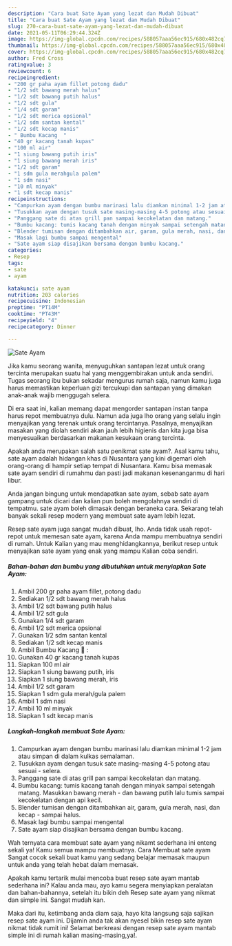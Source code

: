 ```yaml
---
description: "Cara buat Sate Ayam yang lezat dan Mudah Dibuat"
title: "Cara buat Sate Ayam yang lezat dan Mudah Dibuat"
slug: 270-cara-buat-sate-ayam-yang-lezat-dan-mudah-dibuat
date: 2021-05-11T06:29:44.324Z
image: https://img-global.cpcdn.com/recipes/588057aaa56ec915/680x482cq70/sate-ayam-foto-resep-utama.jpg
thumbnail: https://img-global.cpcdn.com/recipes/588057aaa56ec915/680x482cq70/sate-ayam-foto-resep-utama.jpg
cover: https://img-global.cpcdn.com/recipes/588057aaa56ec915/680x482cq70/sate-ayam-foto-resep-utama.jpg
author: Fred Cross
ratingvalue: 3
reviewcount: 6
recipeingredient:
- "200 gr paha ayam fillet potong dadu"
- "1/2 sdt bawang merah halus"
- "1/2 sdt bawang putih halus"
- "1/2 sdt gula"
- "1/4 sdt garam"
- "1/2 sdt merica opsional"
- "1/2 sdm santan kental"
- "1/2 sdt kecap manis"
- " Bumbu Kacang  "
- "40 gr kacang tanah kupas"
- "100 ml air"
- "1 siung bawang putih iris"
- "1 siung bawang merah iris"
- "1/2 sdt garam"
- "1 sdm gula merahgula palem"
- "1 sdm nasi"
- "10 ml minyak"
- "1 sdt kecap manis"
recipeinstructions:
- "Campurkan ayam dengan bumbu marinasi lalu diamkan minimal 1-2 jam atau simpan di dalam kulkas semalaman."
- "Tusukkan ayam dengan tusuk sate masing-masing 4-5 potong atau sesuai selera."
- "Panggang sate di atas grill pan sampai kecokelatan dan matang."
- "Bumbu kacang: tumis kacang tanah dengan minyak sampai setengah matang. Masukkan bawang merah dan bawang putih lalu tumis sampai kecokelatan dengan api kecil."
- "Blender tumisan dengan ditambahkan air, garam, gula merah, nasi, dan kecap sampai halus."
- "Masak lagi bumbu sampai mengental"
- "Sate ayam siap disajikan bersama dengan bumbu kacang."
categories:
- Resep
tags:
- sate
- ayam

katakunci: sate ayam 
nutrition: 203 calories
recipecuisine: Indonesian
preptime: "PT14M"
cooktime: "PT43M"
recipeyield: "4"
recipecategory: Dinner

---
```



![Sate Ayam](https://img-global.cpcdn.com/recipes/588057aaa56ec915/680x482cq70/sate-ayam-foto-resep-utama.jpg)

Jika kamu seorang wanita, menyuguhkan santapan lezat untuk orang tercinta merupakan suatu hal yang menggembirakan untuk anda sendiri. Tugas seorang ibu bukan sekadar mengurus rumah saja, namun kamu juga harus memastikan keperluan gizi tercukupi dan santapan yang dimakan anak-anak wajib menggugah selera.

Di era  saat ini, kalian memang dapat mengorder santapan instan tanpa harus repot membuatnya dulu. Namun ada juga lho orang yang selalu ingin menyajikan yang terenak untuk orang tercintanya. Pasalnya, menyajikan masakan yang diolah sendiri akan jauh lebih higienis dan kita juga bisa menyesuaikan berdasarkan makanan kesukaan orang tercinta. 



Apakah anda merupakan salah satu penikmat sate ayam?. Asal kamu tahu, sate ayam adalah hidangan khas di Nusantara yang kini digemari oleh orang-orang di hampir setiap tempat di Nusantara. Kamu bisa memasak sate ayam sendiri di rumahmu dan pasti jadi makanan kesenanganmu di hari libur.

Anda jangan bingung untuk mendapatkan sate ayam, sebab sate ayam gampang untuk dicari dan kalian pun boleh mengolahnya sendiri di tempatmu. sate ayam boleh dimasak dengan beraneka cara. Sekarang telah banyak sekali resep modern yang membuat sate ayam lebih lezat.

Resep sate ayam juga sangat mudah dibuat, lho. Anda tidak usah repot-repot untuk memesan sate ayam, karena Anda mampu membuatnya sendiri di rumah. Untuk Kalian yang mau menghidangkannya, berikut resep untuk menyajikan sate ayam yang enak yang mampu Kalian coba sendiri.

<!--inarticleads1-->

##### Bahan-bahan dan bumbu yang dibutuhkan untuk menyiapkan Sate Ayam:

1. Ambil 200 gr paha ayam fillet, potong dadu
1. Sediakan 1/2 sdt bawang merah halus
1. Ambil 1/2 sdt bawang putih halus
1. Ambil 1/2 sdt gula
1. Gunakan 1/4 sdt garam
1. Ambil 1/2 sdt merica opsional
1. Gunakan 1/2 sdm santan kental
1. Sediakan 1/2 sdt kecap manis
1. Ambil  Bumbu Kacang 🥜 :
1. Gunakan 40 gr kacang tanah kupas
1. Siapkan 100 ml air
1. Siapkan 1 siung bawang putih, iris
1. Siapkan 1 siung bawang merah, iris
1. Ambil 1/2 sdt garam
1. Siapkan 1 sdm gula merah/gula palem
1. Ambil 1 sdm nasi
1. Ambil 10 ml minyak
1. Siapkan 1 sdt kecap manis




<!--inarticleads2-->

##### Langkah-langkah membuat Sate Ayam:

1. Campurkan ayam dengan bumbu marinasi lalu diamkan minimal 1-2 jam atau simpan di dalam kulkas semalaman.
1. Tusukkan ayam dengan tusuk sate masing-masing 4-5 potong atau sesuai - selera.
1. Panggang sate di atas grill pan sampai kecokelatan dan matang.
1. Bumbu kacang: tumis kacang tanah dengan minyak sampai setengah matang. Masukkan bawang merah - dan bawang putih lalu tumis sampai kecokelatan dengan api kecil.
1. Blender tumisan dengan ditambahkan air, garam, gula merah, nasi, dan kecap - sampai halus.
1. Masak lagi bumbu sampai mengental
1. Sate ayam siap disajikan bersama dengan bumbu kacang.




Wah ternyata cara membuat sate ayam yang nikamt sederhana ini enteng sekali ya! Kamu semua mampu membuatnya. Cara Membuat sate ayam Sangat cocok sekali buat kamu yang sedang belajar memasak maupun untuk anda yang telah hebat dalam memasak.

Apakah kamu tertarik mulai mencoba buat resep sate ayam mantab sederhana ini? Kalau anda mau, ayo kamu segera menyiapkan peralatan dan bahan-bahannya, setelah itu bikin deh Resep sate ayam yang nikmat dan simple ini. Sangat mudah kan. 

Maka dari itu, ketimbang anda diam saja, hayo kita langsung saja sajikan resep sate ayam ini. Dijamin anda tak akan nyesel bikin resep sate ayam nikmat tidak rumit ini! Selamat berkreasi dengan resep sate ayam mantab simple ini di rumah kalian masing-masing,ya!.

